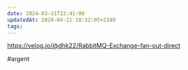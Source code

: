 ```yaml
---
date: 2024-03-31T22:41:00
updatedAt: 2024-04-21 18:32:05+2340
tags: 
---
```

https://velog.io/@dhk22/RabbitMQ-Exchange-fan-out-direct

#argent 